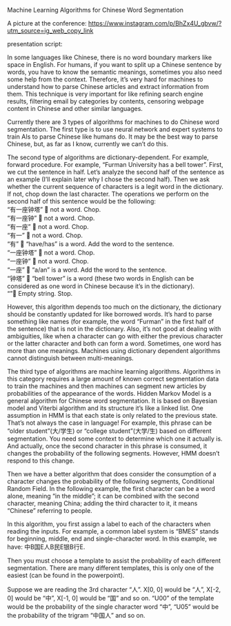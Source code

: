 Machine Learning Algorithms for Chinese Word Segmentation

A picture at the conference: 
https://www.instagram.com/p/BhZx4U_gbvw/?utm_source=ig_web_copy_link

presentation script:

In some languages like Chinese, there is no word boundary markers like space in English. For humans, if you want to split up a Chinese sentence by words, you have to know the semantic meanings, sometimes you also need some help from the context. Therefore, it’s very hard for machines to understand how to parse Chinese articles and extract information from them. This technique is very important for like refining search engine results, filtering email by categories by contents, censoring webpage content in Chinese and other similar languages.

Currently there are 3 types of algorithms for machines to do Chinese word segmentation. The first type is to use neural network and expert systems to train AIs to parse Chinese like humans do. It may be the best way to parse Chinese, but, as far as I know, currently we can’t do this. 

The second type of algorithms are dictionary-dependent. For example, forward procedure. For example, “Furman University has a bell tower”. First, we cut the sentence in half. Let’s analyze the second half of the sentence as an example (I’ll explain later why I chose the second half). Then we ask whether the current sequence of characters is a legit word in the dictionary. If not, chop down the last character. The operations we perform on the second half of this sentence would be the following:<br/>
“有一座钟塔”  not a word. Chop.<br/>
“有一座钟”  not a word. Chop.<br/>
“有一座”  not a word. Chop.<br/>
“有一”  not a word. Chop.<br/>
“有”  “have/has” is a word. Add the word to the sentence.<br/>
“一座钟塔”  not a word. Chop.<br/>
“一座钟”  not a word. Chop.<br/>
“一座”  “a/an” is a word. Add the word to the sentence.<br/>
“钟塔”  “bell tower” is a word (these two words in English can be considered as one word in Chinese because it’s in the dictionary).<br/>
“” Empty string. Stop.<br/>

However, this algorithm depends too much on the dictionary, the dictionary should be constantly updated for like borrowed words. It’s hard to parse something like names (for example, the word “Furman” in the first half of the sentence) that is not in the dictionary. Also, it’s not good at dealing with ambiguities, like when a character can go with either the previous character or the latter character and both can form a word. Sometimes, one word has more than one meanings. Machines using dictionary dependent algorithms cannot distinguish between multi-meanings.

The third type of algorithms are machine learning algorithms. Algorithms in this category requires a large amount of known correct segmentation data to train the machines and then machines can segment new articles by probabilities of the appearance of the words. Hidden Markov Model is a general algorithm for Chinese word segmentation. It is based on Bayesian model and Viterbi algorithm and its structure it’s like a linked list. One assumption in HMM is that each state is only related to the previous state. That’s not always the case in language! For example, this phrase can be “older student”(大/学生) or “college student”(大学/生) based on different segmentation. You need some context to determine which one it actually is. And actually, once the second character in this phrase is consumed, it changes the probability of the following segments. However, HMM doesn’t respond to this change.

Then we have a better algorithm that does consider the consumption of a character changes the probability of the following segments, Conditional Random Field. In the following example, the first character can be a word alone, meaning “in the middle”; it can be combined with the second character, meaning China; adding the third character to it, it means “Chinese” referring to people. 
 
In this algorithm, you first assign a label to each of the characters when reading the inputs. For example, a common label system is “BMES” stands for beginning, middle, end and single-character word. In this example, we have: 中B国E人B民E银B行E.
 
Then you must choose a template to assist the probability of each different segmentation. There are many different templates, this is only one of the easiest (can be found in the powerpoint). 
 
Suppose we are reading the 3rd character “人”. X[0, 0] would be “人”, X[-2, 0] would be “中”, X[-1, 0] would be “国” and so on. “U00” of the template would be the probability of the single character word “中”, “U05” would be the probability of the trigram “中国人” and so on. 
